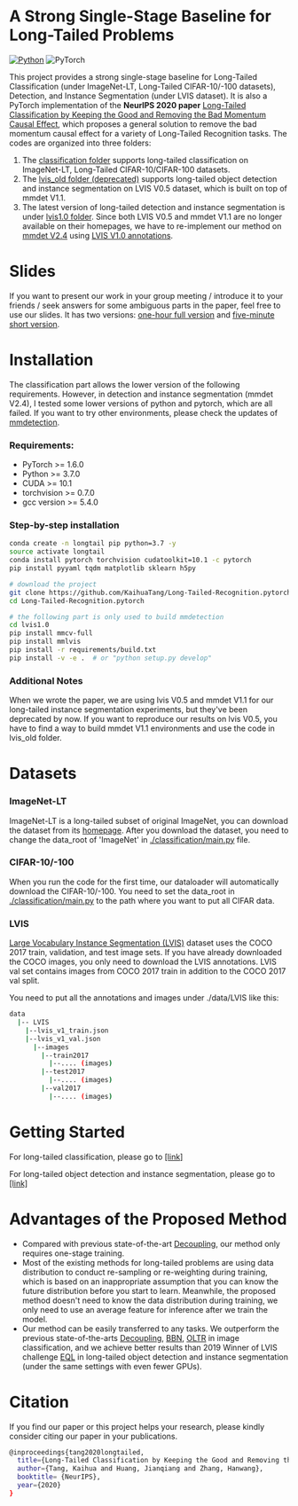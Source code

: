 # A Strong Single-Stage Baseline for Long-Tailed Problems

[![Python](https://img.shields.io/badge/python-3.7-blue.svg)](https://www.python.org/)
![PyTorch](https://img.shields.io/badge/pytorch-1.6.0-%237732a8)

This project provides a strong single-stage baseline for Long-Tailed Classification (under ImageNet-LT, Long-Tailed CIFAR-10/-100 datasets), Detection, and Instance Segmentation (under LVIS dataset). It is also a PyTorch implementation of the **NeurIPS 2020 paper** [Long-Tailed Classification by Keeping the Good and Removing the Bad Momentum Causal Effect](https://arxiv.org/abs/2009.12991), which proposes a general solution to remove the bad momentum causal effect for a variety of Long-Tailed Recognition tasks. The codes are organized into three folders: 
1. The [classification folder](classification) supports long-tailed classification on ImageNet-LT, Long-Tailed CIFAR-10/CIFAR-100 datasets.
2. The [lvis_old folder (deprecated)](lvis_old) supports long-tailed object detection and instance segmentation on LVIS V0.5 dataset, which is built on top of mmdet V1.1.
3. The latest version of long-tailed detection and instance segmentation is under [lvis1.0 folder](lvis1.0). Since both LVIS V0.5 and mmdet V1.1 are no longer available on their homepages, we have to re-implement our method on [mmdet V2.4](https://github.com/open-mmlab/mmdetection) using [LVIS V1.0 annotations](https://www.lvisdataset.org/dataset). 

# Slides
If you want to present our work in your group meeting / introduce it to your friends / seek answers for some ambiguous parts in the paper, feel free to use our slides. It has two versions: [one-hour full version](https://github.com/KaihuaTang/Long-Tailed-Recognition.pytorch/blob/master/NeurIPS%202020%20Presentation%20-%20Full%20(1hr).pptx) and [five-minute short version](https://github.com/KaihuaTang/Long-Tailed-Recognition.pytorch/blob/master/NeurIPS%202020%20Presentation%20-%20Short%20(5min).pptx).

# Installation
The classification part allows the lower version of the following requirements. However, in detection and instance segmentation (mmdet V2.4), I tested some lower versions of python and pytorch, which are all failed. If you want to try other environments, please check the updates of [mmdetection](https://github.com/open-mmlab/mmdetection).

### Requirements:
- PyTorch >= 1.6.0
- Python >= 3.7.0
- CUDA >= 10.1
- torchvision >= 0.7.0
- gcc version >= 5.4.0 

### Step-by-step installation
```bash
conda create -n longtail pip python=3.7 -y
source activate longtail
conda install pytorch torchvision cudatoolkit=10.1 -c pytorch
pip install pyyaml tqdm matplotlib sklearn h5py

# download the project
git clone https://github.com/KaihuaTang/Long-Tailed-Recognition.pytorch.git
cd Long-Tailed-Recognition.pytorch

# the following part is only used to build mmdetection 
cd lvis1.0
pip install mmcv-full
pip install mmlvis
pip install -r requirements/build.txt
pip install -v -e .  # or "python setup.py develop"
```
### Additional Notes
When we wrote the paper, we are using lvis V0.5 and mmdet V1.1 for our long-tailed instance segmentation experiments, but they've been deprecated by now. If you want to reproduce our results on lvis V0.5, you have to find a way to build mmdet V1.1 environments and use the code in lvis_old folder.


# Datasets
### ImageNet-LT
ImageNet-LT is a long-tailed subset of original ImageNet, you can download the dataset from its [homepage](http://image-net.org/index). After you download the dataset, you need to change the data_root of 'ImageNet' in [./classification/main.py](classification/main.py) file.

### CIFAR-10/-100
When you run the code for the first time, our dataloader will automatically download the CIFAR-10/-100. You need to set the data_root in [./classification/main.py](classification/main.py) to the path where you want to put all CIFAR data.

### LVIS
[Large Vocabulary Instance Segmentation (LVIS)](https://www.lvisdataset.org/) dataset uses the COCO 2017 train, validation, and test image sets. If you have already downloaded the COCO images, you only need to download the LVIS annotations. LVIS val set contains images from COCO 2017 train in addition to the COCO 2017 val split.

You need to put all the annotations and images under ./data/LVIS like this:
```bash
data
  |-- LVIS
    |--lvis_v1_train.json
    |--lvis_v1_val.json
      |--images
        |--train2017
          |--.... (images)
        |--test2017
          |--.... (images)
        |--val2017
          |--.... (images)
```

# Getting Started
For long-tailed classification, please go to [\[link\]](classification)

For long-tailed object detection and instance segmentation, please go to [\[link\]](lvis1.0)


# Advantages of the Proposed Method
- Compared with previous state-of-the-art [Decoupling](https://github.com/facebookresearch/classifier-balancing), our method only requires one-stage training.
- Most of the existing methods for long-tailed problems are using data distribution to conduct re-sampling or re-weighting during training, which is based on an inappropriate assumption that you can know the future distribution before you start to learn. Meanwhile, the proposed method doesn't need to know the data distribution during training, we only need to use an average feature for inference after we train the model.
- Our method can be easily transferred to any tasks. We outperform the previous state-of-the-arts [Decoupling](https://arxiv.org/abs/1910.09217), [BBN](https://arxiv.org/abs/1912.02413), [OLTR](https://arxiv.org/abs/1904.05160) in image classification, and we achieve better results than 2019 Winner of LVIS challenge [EQL](https://arxiv.org/abs/2003.05176) in long-tailed object detection and instance segmentation (under the same settings with even fewer GPUs).

# Citation
If you find our paper or this project helps your research, please kindly consider citing our paper in your publications.
```bash
@inproceedings{tang2020longtailed,
  title={Long-Tailed Classification by Keeping the Good and Removing the Bad Momentum Causal Effect},
  author={Tang, Kaihua and Huang, Jianqiang and Zhang, Hanwang},
  booktitle= {NeurIPS},
  year={2020}
}
```
